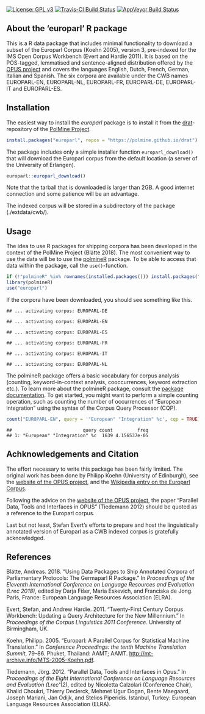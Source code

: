 
<!-- README.md is generated from README.Rmd. Please edit that file -->

[![License: GPL
v3](https://img.shields.io/badge/License-GPLv3-blue.svg)](https://www.gnu.org/licenses/gpl-3.0)
[![Travis-CI Build
Status](https://api.travis-ci.org/PolMine/europarl.svg?branch=master)](https://travis-ci.org/PolMine/europarl)
[![AppVeyor Build
Status](https://ci.appveyor.com/api/projects/status/github/PolMine/europarl?branch=master&svg=true)](https://ci.appveyor.com/project/PolMine/europarl)

## About the ‘europarl’ R package

This is a R data package that includes minimal functionality to download
a subset of the Europarl Corpus (Koehn 2005), version 3, pre-indexed for
the IMS Open Corpus Workbench (Evert and Hardie 2011). It is based on
the POS-tagged, lemmatised and sentence-aligned distribution offered by
the [OPUS project](http://urd.let.rug.nl/tiedeman/OPUS/Europarl3.php)
and covers the languages English, Dutch, French, German, Italian and
Spanish. The six corpora are available under the CWB names EUROPARL-EN,
EUROPARL-NL, EUROPARL-FR, EUROPARL-DE, EUROPARL-IT and EUROPARL-ES.

## Installation

The easiest way to install the *europarl* package is to install it from
the
[drat](https://cran.r-project.org/web/packages/drat/vignettes/DratFAQ.html)-repository
of the [PolMine Project](http://www.polmine.de).

``` r
install.packages("europarl", repos = "https://polmine.github.io/drat")
```

The package includes only a simple installer function
`europarl_download()` that will download the Europarl corpus from the
default location (a server of the University of Erlangen).

``` r
europarl::europarl_download()
```

Note that the tarball that is downloaded is larger than 2GB. A good
internet connection and some patience will be an advantage.

The indexed corpus will be stored in a subdirectory of the package
(./extdata/cwb/).

## Usage

The idea to use R packages for shipping corpora has been developed in
the context of the PolMine Project (Blätte 2018). The most convenient
way to use the data will be to use the
[polmineR](https://CRAN.R-project.org/package=polmineR) package. To be
able to access that data within the package, call the
`use()`-function.

``` r
if (!"polmineR" %in% rownames(installed.packages())) install.packages("polmineR")
library(polmineR)
use("europarl")
```

If the corpora have been downloaded, you should see something like this.

    ## ... activating corpus: EUROPARL-DE

    ## ... activating corpus: EUROPARL-EN

    ## ... activating corpus: EUROPARL-ES

    ## ... activating corpus: EUROPARL-FR

    ## ... activating corpus: EUROPARL-IT

    ## ... activating corpus: EUROPARL-NL

The polmineR package offers a basic vocabulary for corpus analysis
(counting, keyword-in-context analysis, cooccurrences, keyword
extraction etc.). To learn more about the polmineR package, consult the
[package documentation](http://polmine.github.io/polmineR/). To get
started, you might want to perform a simple counting operation, such as
counting the number of occurrences of “European integration” using the
syntax of the Corpus Query Processor (CQP).

``` r
count("EUROPARL-EN", query = '"European" "Integration" %c', cqp = TRUE)
```

    ##                          query count         freq
    ## 1: "European" "Integration" %c  1639 4.156537e-05

## Achknowledgements and Citation

The effort necessary to write this package has been fairly limited. The
original work has been done by Philipp Koehn (University of Edinburgh),
see the [website of the OPUS
project](http://opus.nlpl.eu/Europarl3.php), and the [Wikipedia entry on
the Europarl Corpus](https://en.wikipedia.org/wiki/Europarl_Corpus).

Following the advice on the [website of the OPUS
project](http://opus.nlpl.eu/Europarl3.php), the paper “Parallel Data,
Tools and Interfaces in OPUS” (Tiedemann 2012) should be quoted as a
reference to the Europarl corpus.

Last but not least, Stefan Evert’s efforts to prepare and host the
linguistically annotated version of Europarl as a CWB indexed corpus is
gratefully acknowledged.

## References

<div id="refs" class="references">

<div id="ref-blaette2018">

Blätte, Andreas. 2018. “Using Data Packages to Ship Annotated Corpora of
Parliamentary Protocols: The Germaparl R Package.” In *Proceedings of
the Eleventh International Conference on Language Resources and
Evaluation (Lrec 2018)*, edited by Darja Fišer, Maria Eskevich, and
Franciska de Jong. Paris, France: European Language Resources
Association (ELRA).

</div>

<div id="ref-EvertHardie2011">

Evert, Stefan, and Andrew Hardie. 2011. “Twenty-First Century Corpus
Workbench: Updating a Query Architecture for the New Millennium.” In
*Proceedings of the Corpus Linguistics 2011 Conference*. University of
Birmingham, UK.

</div>

<div id="ref-koehn2005epc">

Koehn, Philipp. 2005. “Europarl: A Parallel Corpus for Statistical
Machine Translation.” In *Conference Proceedings: the tenth Machine
Translation Summit*, 79–86. Phuket, Thailand: AAMT; AAMT.
<http://mt-archive.info/MTS-2005-Koehn.pdf>.

</div>

<div id="ref-tiedemann2012">

Tiedemann, Jörg. 2012. “Parallel Data, Tools and Interfaces in Opus.” In
*Proceedings of the Eight International Conference on Language Resources
and Evaluation (Lrec’12)*, edited by Nicoletta Calzolari (Conference
Chair), Khalid Choukri, Thierry Declerck, Mehmet Ugur Dogan, Bente
Maegaard, Joseph Mariani, Jan Odijk, and Stelios Piperidis. Istanbul,
Turkey: European Language Resources Association (ELRA).

</div>

</div>
